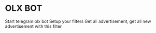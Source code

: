 # OLX BOT

Start telegram olx bot
Setup your filters
Get all advertisement, get all new advertisement with this filter

